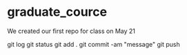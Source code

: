 # graduate_cource

We created our first repo for class on May 21

git log
git status
git add .
git commit -am "message"
git push
